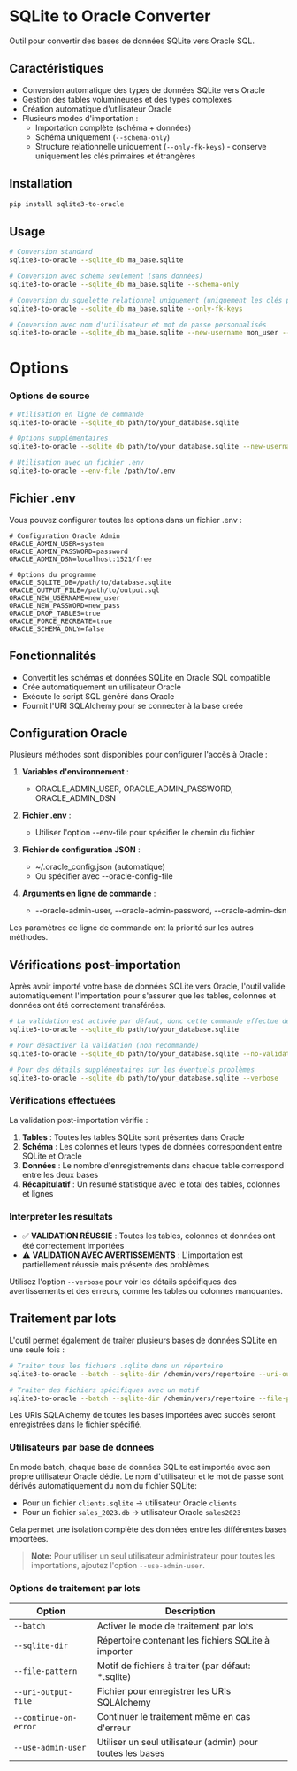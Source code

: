 # SQLite to Oracle Converter

Outil pour convertir des bases de données SQLite vers Oracle SQL.

## Caractéristiques

- Conversion automatique des types de données SQLite vers Oracle
- Gestion des tables volumineuses et des types complexes
- Création automatique d'utilisateur Oracle
- Plusieurs modes d'importation :
  - Importation complète (schéma + données)
  - Schéma uniquement (`--schema-only`)
  - Structure relationnelle uniquement (`--only-fk-keys`) - conserve uniquement les clés primaires et étrangères

## Installation

```bash
pip install sqlite3-to-oracle
```

## Usage

```bash
# Conversion standard
sqlite3-to-oracle --sqlite_db ma_base.sqlite

# Conversion avec schéma seulement (sans données)
sqlite3-to-oracle --sqlite_db ma_base.sqlite --schema-only

# Conversion du squelette relationnel uniquement (uniquement les clés primaires et étrangères)
sqlite3-to-oracle --sqlite_db ma_base.sqlite --only-fk-keys

# Conversion avec nom d'utilisateur et mot de passe personnalisés
sqlite3-to-oracle --sqlite_db ma_base.sqlite --new-username mon_user --new-password mon_pass
```

# Options

### Options de source

```bash
# Utilisation en ligne de commande
sqlite3-to-oracle --sqlite_db path/to/your_database.sqlite

# Options supplémentaires
sqlite3-to-oracle --sqlite_db path/to/your_database.sqlite --new-username custom_user --new-password custom_pass --drop-tables --force-recreate

# Utilisation avec un fichier .env
sqlite3-to-oracle --env-file /path/to/.env
```

## Fichier .env

Vous pouvez configurer toutes les options dans un fichier .env :

```env
# Configuration Oracle Admin
ORACLE_ADMIN_USER=system
ORACLE_ADMIN_PASSWORD=password
ORACLE_ADMIN_DSN=localhost:1521/free

# Options du programme
ORACLE_SQLITE_DB=/path/to/database.sqlite
ORACLE_OUTPUT_FILE=/path/to/output.sql
ORACLE_NEW_USERNAME=new_user
ORACLE_NEW_PASSWORD=new_pass
ORACLE_DROP_TABLES=true
ORACLE_FORCE_RECREATE=true
ORACLE_SCHEMA_ONLY=false
```

## Fonctionnalités

- Convertit les schémas et données SQLite en Oracle SQL compatible
- Crée automatiquement un utilisateur Oracle
- Exécute le script SQL généré dans Oracle
- Fournit l'URI SQLAlchemy pour se connecter à la base créée

## Configuration Oracle

Plusieurs méthodes sont disponibles pour configurer l'accès à Oracle :

1. **Variables d'environnement** :
   - ORACLE_ADMIN_USER, ORACLE_ADMIN_PASSWORD, ORACLE_ADMIN_DSN

2. **Fichier .env** :
   - Utiliser l'option --env-file pour spécifier le chemin du fichier

3. **Fichier de configuration JSON** :
   - ~/.oracle_config.json (automatique)
   - Ou spécifier avec --oracle-config-file

4. **Arguments en ligne de commande** :
   - --oracle-admin-user, --oracle-admin-password, --oracle-admin-dsn

Les paramètres de ligne de commande ont la priorité sur les autres méthodes.

## Vérifications post-importation

Après avoir importé votre base de données SQLite vers Oracle, l'outil valide automatiquement l'importation pour s'assurer que les tables, colonnes et données ont été correctement transférées.

```bash
# La validation est activée par défaut, donc cette commande effectue déjà une validation
sqlite3-to-oracle --sqlite_db path/to/your_database.sqlite

# Pour désactiver la validation (non recommandé)
sqlite3-to-oracle --sqlite_db path/to/your_database.sqlite --no-validate-schema

# Pour des détails supplémentaires sur les éventuels problèmes
sqlite3-to-oracle --sqlite_db path/to/your_database.sqlite --verbose
```

### Vérifications effectuées

La validation post-importation vérifie :

1. **Tables** : Toutes les tables SQLite sont présentes dans Oracle
2. **Schéma** : Les colonnes et leurs types de données correspondent entre SQLite et Oracle  
3. **Données** : Le nombre d'enregistrements dans chaque table correspond entre les deux bases
4. **Récapitulatif** : Un résumé statistique avec le total des tables, colonnes et lignes

### Interpréter les résultats

- ✅ **VALIDATION RÉUSSIE** : Toutes les tables, colonnes et données ont été correctement importées
- ⚠️ **VALIDATION AVEC AVERTISSEMENTS** : L'importation est partiellement réussie mais présente des problèmes
  
Utilisez l'option `--verbose` pour voir les détails spécifiques des avertissements et des erreurs, comme les tables ou colonnes manquantes.

## Traitement par lots

L'outil permet également de traiter plusieurs bases de données SQLite en une seule fois :

```bash
# Traiter tous les fichiers .sqlite dans un répertoire
sqlite3-to-oracle --batch --sqlite-dir /chemin/vers/repertoire --uri-output-file uris.txt

# Traiter des fichiers spécifiques avec un motif
sqlite3-to-oracle --batch --sqlite-dir /chemin/vers/repertoire --file-pattern "data_*.db" --uri-output-file uris.txt
```

Les URIs SQLAlchemy de toutes les bases importées avec succès seront enregistrées dans le fichier spécifié.

### Utilisateurs par base de données

En mode batch, chaque base de données SQLite est importée avec son propre utilisateur Oracle dédié. Le nom d'utilisateur et le mot de passe sont dérivés automatiquement du nom du fichier SQLite:

- Pour un fichier `clients.sqlite` → utilisateur Oracle `clients`
- Pour un fichier `sales_2023.db` → utilisateur Oracle `sales2023`

Cela permet une isolation complète des données entre les différentes bases importées.

> **Note:** Pour utiliser un seul utilisateur administrateur pour toutes les importations, ajoutez l'option `--use-admin-user`.

### Options de traitement par lots

| Option | Description |
|--------|-------------|
| `--batch` | Activer le mode de traitement par lots |
| `--sqlite-dir` | Répertoire contenant les fichiers SQLite à importer |
| `--file-pattern` | Motif de fichiers à traiter (par défaut: *.sqlite) |
| `--uri-output-file` | Fichier pour enregistrer les URIs SQLAlchemy |
| `--continue-on-error` | Continuer le traitement même en cas d'erreur |
| `--use-admin-user` | Utiliser un seul utilisateur (admin) pour toutes les bases |